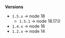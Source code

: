 **Versions**

- `1.5.x` -> node 18
  - `1.5.1` -> node 18.17.0
- `1.4.x` -> node 16
- `1.2.x` -> node 14
